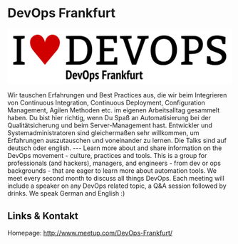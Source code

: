 # DevOps Frankfurt
![DevOps Frankfurt](./devops.logo.png)

Wir tauschen Erfahrungen und Best Practices aus, die wir beim Integrieren von Continuous Integration,
Continuous Deployment, Configuration Management, Agilen Methoden etc. im eigenen Arbeitsalltag gesammelt haben.
Du bist hier richtig, wenn Du Spaß an Automatisierung bei der Qualitätsicherung und beim Server-Management hast.
Entwickler und Systemadministratoren sind gleichermaßen sehr willkommen, um Erfahrungen auszutauschen und
voneinander zu lernen. Die Talks sind auf deutsch oder english. --- Learn more about and share information on
the DevOps movement - culture, practices and tools. This is a group for professionals (and hackers), managers,
and engineers - from dev or ops backgrounds - that are eager to learn more about automation tools. We meet every
second month to discuss all things DevOps. Each meeting will include a speaker on any DevOps related topic, a Q&A
session followed by drinks. We speak German and English :)


## Links &amp; Kontakt

Homepage: <http://www.meetup.com/DevOps-Frankfurt/>










